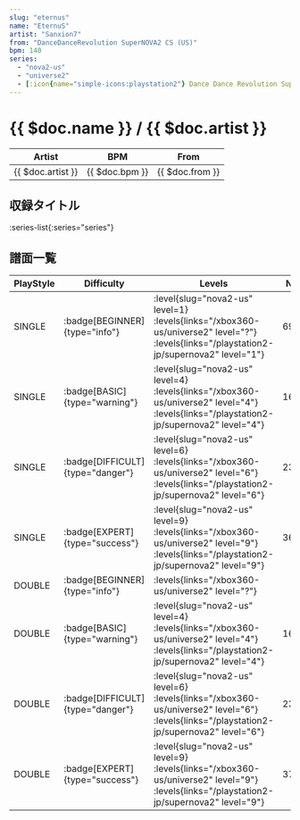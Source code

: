 ```yaml
---
slug: "eternus"
name: "EternuS"
artist: "Sanxion7"
from: "DanceDanceRevolution SuperNOVA2 CS (US)"
bpm: 140
series:
  - "nova2-us"
  - "universe2"
  - [:icon{name="simple-icons:playstation2"} Dance Dance Revolution SuperNOVA2 :icon{name="flag:jp-4x3"}](/playstation2-jp/supernova2)
---
```


# {{ $doc.name }} / {{ $doc.artist }}

|Artist|BPM|From|
|------|---|----|
|{{ $doc.artist }}|{{ $doc.bpm }}|{{ $doc.from }}|

## 収録タイトル

:series-list{:series="series"}

## 譜面一覧

|PlayStyle|Difficulty|Levels|Notes|Movie|
|---------|----------|------|-----|-----|
|SINGLE| :badge[BEGINNER]{type="info"}|<div class="field is-grouped is-grouped-multiline"> :level{slug="nova2-us" level=1} :levels{links="/xbox360-us/universe2" level="?"}  :levels{links="/playstation2-jp/supernova2" level="1"}</div>|69/0||
|SINGLE| :badge[BASIC]{type="warning"}|<div class="field is-grouped is-grouped-multiline"> :level{slug="nova2-us" level=4} :levels{links="/xbox360-us/universe2" level="4"}  :levels{links="/playstation2-jp/supernova2" level="4"}</div>|163/6||
|SINGLE| :badge[DIFFICULT]{type="danger"}|<div class="field is-grouped is-grouped-multiline"> :level{slug="nova2-us" level=6} :levels{links="/xbox360-us/universe2" level="6"}  :levels{links="/playstation2-jp/supernova2" level="6"}</div>|233/25||
|SINGLE| :badge[EXPERT]{type="success"}|<div class="field is-grouped is-grouped-multiline"> :level{slug="nova2-us" level=9} :levels{links="/xbox360-us/universe2" level="9"}  :levels{links="/playstation2-jp/supernova2" level="9"}</div>|368/17||
|DOUBLE| :badge[BEGINNER]{type="info"}|<div class="field is-grouped is-grouped-multiline"> :levels{links="/xbox360-us/universe2" level="?"}</div>|||
|DOUBLE| :badge[BASIC]{type="warning"}|<div class="field is-grouped is-grouped-multiline"> :level{slug="nova2-us" level=4} :levels{links="/xbox360-us/universe2" level="4"}  :levels{links="/playstation2-jp/supernova2" level="4"}</div>|163/6||
|DOUBLE| :badge[DIFFICULT]{type="danger"}|<div class="field is-grouped is-grouped-multiline"> :level{slug="nova2-us" level=6} :levels{links="/xbox360-us/universe2" level="6"}  :levels{links="/playstation2-jp/supernova2" level="6"}</div>|239/36||
|DOUBLE| :badge[EXPERT]{type="success"}|<div class="field is-grouped is-grouped-multiline"> :level{slug="nova2-us" level=9} :levels{links="/xbox360-us/universe2" level="9"}  :levels{links="/playstation2-jp/supernova2" level="9"}</div>|372/1||
